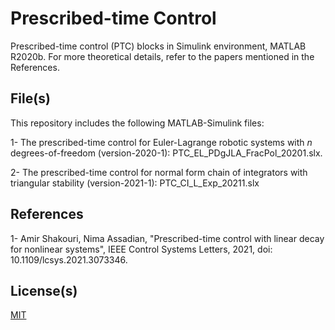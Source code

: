 # Prescribed-time Control

Prescribed-time control (PTC) blocks in Simulink environment, MATLAB R2020b. For more theoretical details, refer to the papers mentioned in the References.

## File(s)

This repository includes the following MATLAB-Simulink files: 

1- The prescribed-time control for Euler-Lagrange robotic systems with $n$ degrees-of-freedom (version-2020-1): PTC_EL_PDgJLA_FracPol_20201.slx.

2- The prescribed-time control for normal form chain of integrators with triangular stability (version-2021-1): PTC_CI_L_Exp_20211.slx

## References

1- Amir Shakouri, Nima Assadian, "Prescribed-time control with linear decay for nonlinear systems", IEEE Control Systems Letters, 2021, doi: 10.1109/lcsys.2021.3073346.

## License(s)

[MIT](https://choosealicense.com/licenses/mit/)
